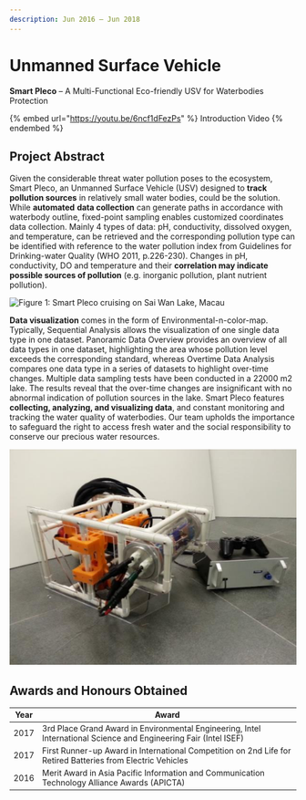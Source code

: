 ```yaml
---
description: Jun 2016 – Jun 2018
---
```


# Unmanned Surface Vehicle

**Smart Pleco** – A Multi-Functional Eco-friendly USV for Waterbodies Protection

{% embed url="https://youtu.be/6ncf1dFezPs" %}
Introduction Video
{% endembed %}

## Project Abstract

Given the considerable threat water pollution poses to the ecosystem, Smart Pleco, an Unmanned Surface Vehicle (USV) designed to **track pollution sources** in relatively small water bodies, could be the solution. While **automated** **data collection** can generate paths in accordance with waterbody outline, fixed-point sampling enables customized coordinates data collection. Mainly 4 types of data: pH, conductivity, dissolved oxygen, and temperature, can be retrieved and the corresponding pollution type can be identified with reference to the water pollution index from Guidelines for Drinking-water Quality (WHO 2011, p.226-230). Changes in pH, conductivity, DO and temperature and their **correlation may indicate possible sources of pollution** (e.g. inorganic pollution, plant nutrient pollution).

![Figure 1: Smart Pleco cruising on Sai Wan Lake, Macau](../.gitbook/assets/image.png)

**Data visualization** comes in the form of Environmental-n-color-map. Typically, Sequential Analysis allows the visualization of one single data type in one dataset. Panoramic Data Overview provides an overview of all data types in one dataset, highlighting the area whose pollution level exceeds the corresponding standard, whereas Overtime Data Analysis compares one data type in a series of datasets to highlight over-time changes. Multiple data sampling tests have been conducted in a 22000 m2 lake. The results reveal that the over-time changes are insignificant with no abnormal indication of pollution sources in the lake. Smart Pleco features **collecting, analyzing, and visualizing data**, and constant monitoring and tracking the water quality of waterbodies. Our team upholds the importance to safeguard the right to access fresh water and the social responsibility to conserve our precious water resources.

![Figure 2: A closer look of Smart Pleco](<../.gitbook/assets/image (1).png>)

## Awards and Honours Obtained

| Year | Award                                                                                                             |
| ---- | ----------------------------------------------------------------------------------------------------------------- |
| 2017 | 3rd Place Grand Award in Environmental Engineering, Intel International Science and Engineering Fair (Intel ISEF) |
| 2017 | First Runner-up Award in International Competition on 2nd Life for Retired Batteries from Electric Vehicles       |
| 2016 | Merit Award in Asia Pacific Information and Communication Technology Alliance Awards (APICTA)                     |
